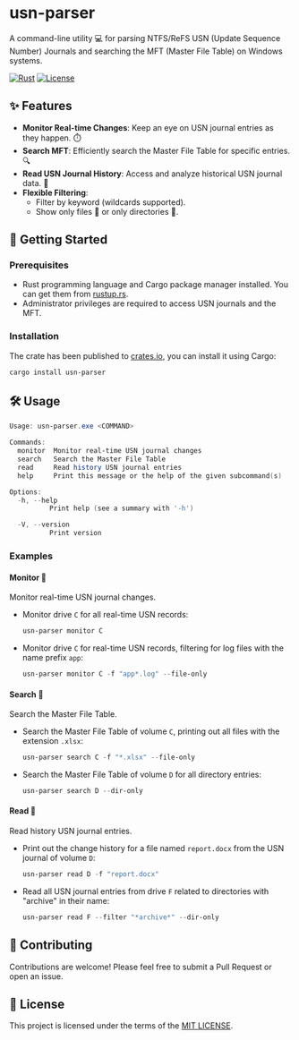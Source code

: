 #  usn-parser

A command-line utility 💻 for parsing NTFS/ReFS USN (Update Sequence Number) Journals and searching the MFT (Master File Table) on Windows systems.

[![Rust](https://img.shields.io/badge/rust-stable-blue.svg)](https://www.rust-lang.org/)
[![License](https://img.shields.io/badge/license-MIT-green.svg)](LICENSE)

## ✨ Features

*   **Monitor Real-time Changes**: Keep an eye on USN journal entries as they happen. ⏱️
*   **Search MFT**: Efficiently search the Master File Table for specific entries. 🔍
*   **Read USN Journal History**: Access and analyze historical USN journal data. 📜
*   **Flexible Filtering**:
    *   Filter by keyword (wildcards supported).
    *   Show only files 📄 or only directories 📁.

## 🚀 Getting Started

### Prerequisites

*   Rust programming language and Cargo package manager installed. You can get them from [rustup.rs](https://rustup.rs/).
*   Administrator privileges are required to access USN journals and the MFT.

### Installation

The crate has been published to [crates.io](https://crates.io/crates/usn-parser), you can install it using Cargo:
```bash
cargo install usn-parser
```

## 🛠️ Usage

```powershell
Usage: usn-parser.exe <COMMAND>

Commands:
  monitor  Monitor real-time USN journal changes
  search   Search the Master File Table
  read     Read history USN journal entries
  help     Print this message or the help of the given subcommand(s)

Options:
  -h, --help
          Print help (see a summary with '-h')

  -V, --version
          Print version
```

### Examples

#### Monitor 📡
Monitor real-time USN journal changes.

*   Monitor drive `C` for all real-time USN records:
    ```powershell
    usn-parser monitor C
    ```
*   Monitor drive `C` for real-time USN records, filtering for log files with the name prefix `app`:
    ```powershell
    usn-parser monitor C -f "app*.log" --file-only
    ```

#### Search 🔎
Search the Master File Table.

*   Search the Master File Table of volume `C`, printing out all files with the extension `.xlsx`:
    ```powershell
    usn-parser search C -f "*.xlsx" --file-only
    ```
*   Search the Master File Table of volume `D` for all directory entries:
    ```powershell
    usn-parser search D --dir-only
    ```

#### Read 📖
Read history USN journal entries.

*   Print out the change history for a file named `report.docx` from the USN journal of volume `D`:
    ```powershell
    usn-parser read D -f "report.docx"
    ```
*   Read all USN journal entries from drive `F` related to directories with "archive" in their name:
    ```powershell
    usn-parser read F --filter "*archive*" --dir-only
    ```

## 🤝 Contributing

Contributions are welcome! Please feel free to submit a Pull Request or open an issue.

## 📜 License

This project is licensed under the terms of the [MIT LICENSE](LICENSE).